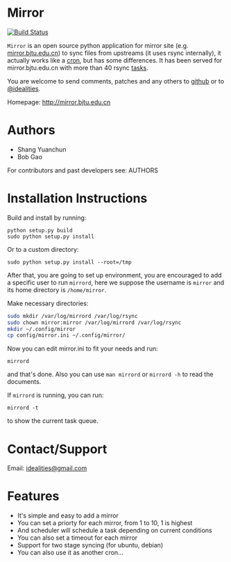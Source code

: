 # Mirror

[![Build Status](https://secure.travis-ci.org/ideal/mirror.png?branch=master)](http://travis-ci.org/ideal/mirror)

`Mirror` is an open source python application for mirror site (e.g. [mirror.bjtu.edu.cn](http://mirror.bjtu.edu.cn)) to sync files from upstreams (it uses rsync internally), it actually works like a [cron](http://en.wikipedia.org/wiki/Cron), but has some differences. It has been served for mirror.bjtu.edu.cn with more than 40 rsync [tasks](http://mirror.bjtu.edu.cn/cn/update.html).

You are welcome to send comments, patches and any others to [github](https://github.com/ideal/mirror/issues) or to [@idealities](http://twitter.com/idealities).

Homepage: http://mirror.bjtu.edu.cn

Authors
=======

* Shang Yuanchun
* Bob Gao

For contributors and past developers see: 
    AUTHORS

Installation Instructions
=========================

Build and install by running:

```
python setup.py build
sudo python setup.py install
```

Or to a custom directory:
```
sudo python setup.py install --root=/tmp
```

After that, you are going to set up environment, you are encouraged to add a specific user to run `mirrord`, here we suppose the username is `mirror` and its home directory is `/home/mirror`.

Make necessary directories:
```sh
sudo mkdir /var/log/mirrord /var/log/rsync
sudo chown mirror:mirror /var/log/mirrord /var/log/rsync
mkdir ~/.config/mirror
cp config/mirror.ini ~/.config/mirror/
```

Now you can edit mirror.ini to fit your needs and run:
```
mirrord
```
and that's done. Also you can use `man mirrord` or `mirrord -h` to read the documents.

If `mirrord` is running, you can run:
```
mirrord -t
```
to show the current task queue.

Contact/Support
===============

Email: idealities@gmail.com

Features
========

 * It's simple and easy to add a mirror
 * You can set a priorty for each mirror, from 1 to 10, 1 is highest
 * And scheduler will schedule a task depending on current conditions
 * You can also set a timeout for each mirror
 * Support for two stage syncing (for ubuntu, debian)
 * You can also use it as another cron...
